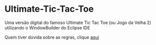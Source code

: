 # Ultimate-Tic-Tac-Toe
 Uma versão digital do famoso Ultimate Tic Tac Toe (ou Jogo da Velha 2) utilizando o WindowBuilder do Eclipse IDE

 Quem tiver dúvida sobre as regras, clique [aqui](https://youtu.be/HPKffSMK35c?si=CHowSpuoP3B4nHa7)
